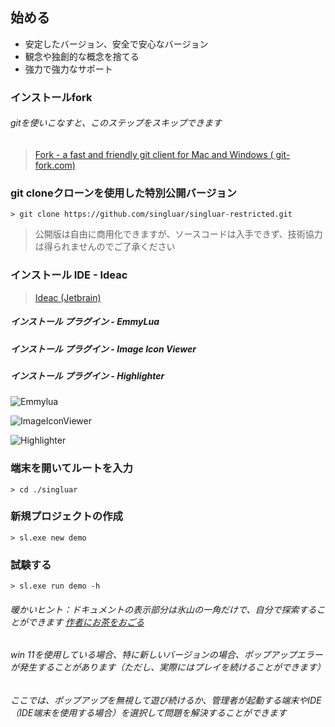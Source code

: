 ## 始める

* 安定したバージョン、安全で安心なバージョン
* 観念や独創的な概念を捨てる
* 強力で強力なサポート

### インストールfork

###### gitを使いこなすと、このステップをスキップできます

> <a target="_blank" href="https://www.git-fork.com">Fork - a fast and friendly git client for Mac and Windows (
> git-fork.com)</a>
>

### git cloneクローンを使用した特別公開バージョン

```text
> git clone https://github.com/singluar/singluar-restricted.git
```

> 公開版は自由に商用化できますが、ソースコードは入手できず、技術協力は得られませんのでご了承ください

### インストール IDE - Ideac

> <a target="_blank" href="https://www.jetbrains.com/idea/download/#section=windows">Ideac (Jetbrain)</a>

##### インストール プラグイン - EmmyLua

##### インストール プラグイン - Image Icon Viewer

##### インストール プラグイン - Highlighter

![Emmylua](/assets/emmylua.png)

![ImageIconViewer](/assets/imageIconViewer.png)

![Highlighter](/assets/colorHighlighter.png)

### 端末を開いてルートを入力

```
> cd ./singluar
```

### 新規プロジェクトの作成

```
> sl.exe new demo
```

### 試験する

```
> sl.exe run demo -h
```

###### 暖かいヒント：ドキュメントの表示部分は氷山の一角だけで、自分で探索することができます <a target="_blank" href="https://afdian.net/a/hunzsig">作者にお茶をおごる</a>

###### win 11を使用している場合、特に新しいバージョンの場合、ポップアップエラーが発生することがあります（ただし、実際にはプレイを続けることができます）

###### ここでは、ポップアップを無視して遊び続けるか、管理者が起動する端末やIDE（IDE端末を使用する場合）を選択して問題を解決することができます
